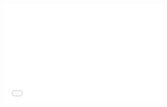 <iframe width="100%" height="315" src="maps/index.html" frameborder="0" allowfullscreen=""></iframe>
